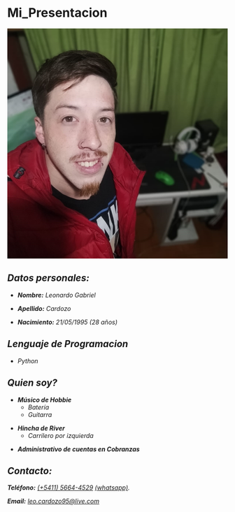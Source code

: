 # **Mi_Presentacion**

![it´s me](./img/Imagen_presentacion.jpg)

## *Datos personales:*

* ***Nombre:*** *Leonardo Gabriel*
+ ***Apellido:*** *Cardozo*
- ***Nacimiento:*** *21/05/1995 (28 años)*

## *Lenguaje de Programacion*

* *Python*

## *Quien soy?*

* ***Músico de Hobbie***
  * *Batería*
  + *Guitarra*
+ ***Hincha de River***
  * *Carrilero por izquierda*
- ***Administrativo de cuentas en Cobranzas***

## *Contacto:*

***Teléfono:*** *[(+5411) 5664-4529](tel:+541156644529)* *[(whatsapp)](blank:https://api.whatsapp.com/send?phone=5491156644529).*

***Email:*** *[leo.cardozo95@live.com](mailto:leo.cardozo95@live.com)*


